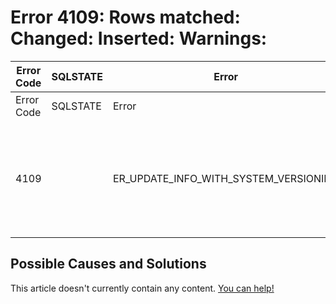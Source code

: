 
# Error 4109: Rows matched: Changed: Inserted: Warnings:


| Error Code | SQLSTATE | Error | Description |
| --- | --- | --- | --- |
| Error Code | SQLSTATE | Error | Description |
| 4109 |  | ER_UPDATE_INFO_WITH_SYSTEM_VERSIONING | Rows matched: %ld Changed: %ld Inserted: %ld Warnings: %ld |




## Possible Causes and Solutions


This article doesn't currently contain any content. [You can help!](/en/writing-and-editing-knowledge-base-articles/)

